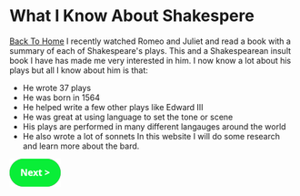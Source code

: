 # What I Know About Shakespere
[Back To Home](althome)
I recently watched Romeo and Juliet and read a book with a summary of each of Shakespeare's plays. This and a Shakespearean insult book I have has made me very interested in him. I now know a lot about his plays but all I know about him is that:
* He wrote 37 plays
* He was born in 1564
* He helped write a few other plays like Edward III
* He was great at using language to set the tone or scene
* His plays are performed in many different langauges around the world
* He also wrote a lot of sonnets
In this website I will do some research and learn more about the bard.

[![Next Button](next.png)](Learn)
